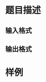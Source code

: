 # 题目描述

[^_^]:注释：请将题面写到上方

## 输入格式

[^_^]:注释：请将输入格式写到上方

## 输出格式

[^_^]:注释：请将输出格式写到上方

# 样例

```input1

```
[^_^]:注释：请将输出样例写到两个```之间
```output1

```
[^_^]:注释：请将输出样例写到两个```之间
[^_^]:注释：若需要添加更多样例，请按照上方格式在下方添加input2,output2,input3...